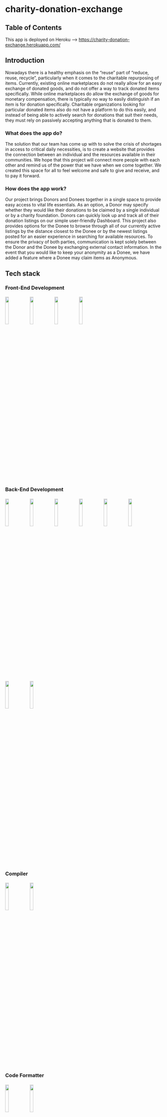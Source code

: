 

# charity-donation-exchange

## Table of Contents

This app is deployed on Heroku --> https://charity-donation-exchange.herokuapp.com/

## Introduction

Nowadays there is a healthy emphasis on the “reuse” part of “reduce, reuse, recycle”, particularly when it comes to the charitable repurposing of items. Currently, existing online marketplaces do not really allow for an easy exchange of donated goods, and do not offer a way to track donated items specifically. While online marketplaces do allow the exchange of goods for monetary compensation, there is  typically  no  way  to  easily  distinguish if an item is for donation  specifically.  Charitable organizations looking for particular donated items also do not have a platform to do this easily, and instead of being able to actively search for donations that suit their needs, they must rely on passively accepting anything that is donated to them.  

### What does the app do?

The solution that our team has come up with to solve the crisis of shortages in access to critical  daily  necessities, is to  create  a  website  that provides the connection between an individual and the resources available in their communities. We hope that this  project  will  connect more people with each other and remind us of the power that we have when we come together. We created this space for all to feel welcome and safe to give and receive, and to pay it forward.  

### How does the app work?

Our project brings Donors and Donees together in a single space to provide easy access to vital life essentials. As an option, a Donor may specify whether they would like their donations to be claimed by a single individual or by a charity foundation. Donors can quickly look up and track all of their donation listings on our simple user-friendly Dashboard. This project also  provides options  for  the  Donee  to  browse through all of our currently active listings by the distance closest to the Donee or by the newest listings  posted for  an  easier  experience  in searching for available resources. To ensure the privacy of both parties, communication is kept solely between the Donor and the Donee by exchanging external contact information. In the event that you would like to keep your anonymity as a Donee, we have added a feature where a Donee may claim items as Anonymous. 

## Tech stack
### Front-End Development

####  <img width="15%" src="https://www.vectorlogo.zone/logos/reactjs/reactjs-ar21.svg"> <img width="15%" src="https://www.vectorlogo.zone/logos/netlifyapp_watercss/netlifyapp_watercss-ar21.svg"> <img width="15%" src="https://raw.githubusercontent.com/styled-components/brand/master/styled-components.png"> <img width="15%" src="https://www.vectorlogo.zone/logos/sass-lang/sass-lang-icon.svg">


### Back-End Development

####  <img width="15%" src="https://www.vectorlogo.zone/logos/nodejs/nodejs-ar21.svg"> <img width="15%" src="https://www.vectorlogo.zone/logos/nodemonio/nodemonio-ar21.svg"> <img width="15%" src="https://www.vectorlogo.zone/logos/expressjs/expressjs-ar21.svg"> <img width="15%" src="https://user-images.githubusercontent.com/8939680/57233884-20344080-6fe5-11e9-8df3-0df1282e1574.png"> <img width="15%" src="https://www.vectorlogo.zone/logos/mysql/mysql-ar21.svg"> <img width="15%" src="https://stackjava.com/wp-content/uploads/2018/03/bcrypt-logo.jpg"> <img width="15%" src="https://www.devonblog.com/wp-content/uploads/2018/08/jwt_05.jpg"> <img width="15%" src="https://www.vectorlogo.zone/logos/npmjs/npmjs-ar21.svg">



### Compiler

####  <img width="15%" src="https://www.vectorlogo.zone/logos/js_webpack/js_webpack-ar21.svg"> <img width="15%" src="https://www.vectorlogo.zone/logos/babeljs/babeljs-ar21.svg">

### Code Formatter

####  <img width="15%" src="https://www.vectorlogo.zone/logos/eslint/eslint-ar21.svg"> <img width="15%" src="https://raw.githubusercontent.com/prettier/prettier-logo/master/images/prettier-banner-light.png">

## Testing

#### <img width="15%" src="https://www.vectorlogo.zone/logos/newrelic/newrelic-ar21.svg"> <img width="15%" src="https://res.cloudinary.com/crunchbase-production/image/upload/c_lpad,h_256,w_256,f_auto,q_auto:eco,dpr_1/v1420816527/efcb3lfvkif27xsoreye.png">  <img width="15%" src="https://onward.justia.com/wp-content/uploads/2021/08/Website-Metrics-With-Google-Lighthouse-1024x538.png">

### Project Management

####  <img width="15%" src="https://www.vectorlogo.zone/logos/trello/trello-ar21.svg">

## Deployment
####  <img width="15%" src="https://www.vectorlogo.zone/logos/amazon_aws/amazon_aws-ar21.svg"> <img width="15%" src="https://www.vectorlogo.zone/logos/heroku/heroku-ar21.svg"> <img width="15%" src="https://www.vectorlogo.zone/logos/docker/docker-ar21.svg">



## Technical Challenges 

## Images to be sorted out later
![image](https://user-images.githubusercontent.com/89167923/146597966-75c4b9a8-a460-4b08-ab93-48ef7db8febf.png)
![image](https://user-images.githubusercontent.com/89167923/146598142-c75e2e5e-2d87-4aa2-90ce-fbcab0948dfa.png)


Blue Ocean Readme

Technical challenges and research that you anticipated:

* Managing git workflow among the largest team yet (5 people)
    * Plan: Make sure everyone is clear on the proper operating procedures for Pull Requests/Making changes/etc., communicate often
    * Learned: Need to communicate more while making changes, give other people a heads up before editing their code, make sure to merge the pull requests as soon as the code review is completed, could have set up a testing suite to test for functionality much faster before and after each PR
* Implementing a robust authentication feature
    * Plan: Assign the task to a person who will research the relevant methods needed and implement them
    * Learned: There are various technologies used for authentication, need to be selective based on the actual use-case, need to be mindful of the vulnerabilities that a particular technology may unexpectedly introduce to the app
* Connecting all the components (that were individually worked on) together to achieve functionality
    * Plan: need to constantly communicate with one another whenever working on connecting components that were built by different people, ensure functionality before making merges or pull requests
    * Learned: even a small change in one component can introduce bugs and other malfunctions in other components that interact with said component, having one person to put their foot down and declare the format or shape of the expected data in one component can help with efficiency since other people can simply work on matching that format in the data they are sending out, its better to follow the Agile approach of building iteratively instead of incrementally (make sure the components are integrated early and often as opposed to each person just working on building a complex component that later will take forever to integrate with other components


Unexpected challenges

* Splitting up the work (actual coding) among team members
    * Why was it a challenge: there were multiple ways of splitting up the work such as by component or by service (front-end, back-end, db, api) and we were unsure which method was most commonly used in real life situations and how efficient each method would be
    * What did we learn: as recommended to us, each person taking charge of a service and everyone working on their own service in parallel with others and integrating them at various points in time proved to be an efficient use of time as there was little downtime in terms of having to wait on the work of others (which would’ve been the case if each person was in charge of a full stack slice of the entire app)
* Debugging (more than expected)
    * Why was it a challenge: since each person only worked on their own service mostly, if a debugging session involved checking the entire app and each component, sometimes it would be hard to follow the flow of operations/data because you were unfamiliar with other people’s code
        * If code was changed during a debugging session when it wasn’t your own code and the original author was not made aware of those changes, they could’ve gone and implemented other functionalities based on that now-changed code which would’ve led to further bugs and broken stuff.
    * What did we learn: don’t change other people’s code, if you do let them know or talk to them beforehand to get their permission. Whenever a debugging session encompasses more than a single service, invite that other person(s) so that they can quickly parse through their code for you and help make the session end faster. Make use of zoom collaboration features more so we’re not just verbally communicating at a single person screen sharing which slowed down the process a lot
* Sorting by Distance
    * Why was it a challenge: we agreed to implement this feature at the initial meeting with client. However, it turned out to be a bit more complex than we had originally envisioned, because the idea was to take in a zip code from a user and calculate the distance from that zip code to the zip code of each listing in the database, and there wasn’t a straightforward way to calculate distance between two zip codes.
    * We brainstormed a number of solutions including
        * using an external API service that provided the distance between two queried zip codes (scrapped because query limit was 10 an hour)
        * Using the googlemap API (scrapped because it was a paid service and we didn’t have a budget)
        * Sorting instead by borough (since this app’s scope would be NYC only, per client) or city (scrapped in lieu of better solution)
        * Having a static object that has all NYC zip codes and their distance from one another (scrapped because very hard to make)
        * Extracting global coordinates from each zip code and then using a geolocation formula to calculate the distance between those two sets of coordinates (feasible, we had found a csv file with all zipcode/coordinates data pairs, but scrapped due to finding a npm module that accomplishes exactly the same goal for us)
        * Actual solution: basically the previous bullet but someone had bundled all the functionality into a single npm module which we installed and implemented



What additional features do you plan to add, how do you plan to implement those features?

* Extra features
    * Being able to upload multiple photo urls for a listing
    * Live chat or other more robust communication feature for donor <-> donee
    * Edit listing
    * Search function (keyword, category, etc.)
* Refactoring: 
    * React Context
    * React Router
* Optimization:
    * Page load/Lighthouse related metrics
    * Load balancing/nginx/redis caching
    * Stress testing to ensure scalability


Key lessons from working with an external stakeholder
* The client was not technologically well-versed, so we had to translate what she was requesting into technical action items that could then be easily broken down further in terms of ticketing and planning so that it could be implemented through code
* Given the limited time, at inception we needed to set the exact scope of the project in terms of features, functionality, and deliverables
* Before showing the client the final proposal, we needed to really deliberate and plan out if each of the features the client requested would be feasible in terms of actual implementation, and if so, to what degree
* The project proposal gave us the opportunity to come back to the client with specific deliverables and design ideas that we thought we could achieve within the project timeline, and have the client go through it and set her expectations on the final product

Key lessons from user stories/ticketing
* User stories are non-technical in that they come almost directly from the client’s requested features
* Translating these stories into tickets that are isolated from one another in terms of service so that a single programmer can work on it on their own proved to be trickier than originally expected
* Learned that it’s always better to break down a user story into as granular of a ticket as you can make it, since it will simplify the task at hand
* Always make sure tickets are assigned to individuals and that everyone is aware of who is working on which ticket so the process is efficient and people are always working in parallel

Key lessons from standups/code reviews
* Good to set specific daily goals so that you always have a clear idea of what you should be accomplishing by the end of that day
* In addition, setting tangible group goals in order of priority (MVP first, then other features, etc) would’ve helped with productivity even more
* Code reviews could’ve been a bit more thorough and functionality testing should’ve been performed a bit more often instead of instant merging

* Link to Trello board: https://trello.com/b/kJMMFlce/blue-ocean
*
